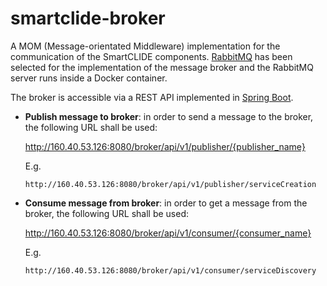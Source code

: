 # smartclide-broker

A MOM (Message-orientated Middleware) implementation for the communication of the SmartCLIDE components. [RabbitMQ](https://www.rabbitmq.com/) has been selected for the implementation of the message broker and the RabbitMQ server runs inside a Docker container.

The broker is accessible via a REST API implemented in [Spring Boot](https://spring.io/projects/spring-boot).

- **Publish message to broker**: in order to send a message to the broker, the following URL shall be used:

	http://160.40.53.126:8080/broker/api/v1/publisher/{publisher_name}
  
	E.g.
  
	`http://160.40.53.126:8080/broker/api/v1/publisher/serviceCreation`

- **Consume message from broker**: in order to get a message from the broker, the following URL shall be used:

	http://160.40.53.126:8080/broker/api/v1/consumer/{consumer_name}
  
	E.g.
  
	`http://160.40.53.126:8080/broker/api/v1/consumer/serviceDiscovery`
